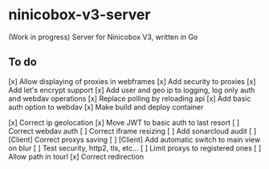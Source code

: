 # ninicobox-v3-server
(Work in progress) Server for Ninicobox V3, written in Go

## To do

[x] Allow displaying of proxies in webframes
[x] Add security to proxies
[x] Add let's encrypt support
[x] Add user and geo ip to logging, log only auth and webdav operations
[x] Replace polling by reloading api
[x] Add basic auth option to webdav
[x] Make build and deploy container

[x] Correct ip geolocation
[x] Move JWT to basic auth to last resort
[ ] Correct webdav auth
[ ] Correct iframe resizing
[ ] Add sonarcloud audit
[ ] [Client] Correct proxys saving
[ ] [Client] Add automatic switch to main view on blur
[ ] Test security, http2, tls, etc...
[ ] Limit proxys to registered ones
[ ] Allow path in tourl
[x] Correct redirection
